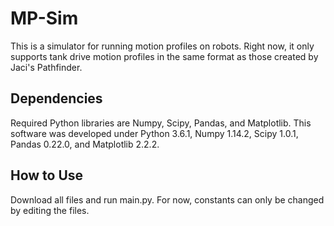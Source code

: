 # MP-Sim
This is a simulator for running motion profiles on robots. Right now, it only supports tank drive motion profiles
in the same format as those created by Jaci's Pathfinder.

## Dependencies
Required Python libraries are Numpy, Scipy, Pandas, and Matplotlib. This software was developed under Python 3.6.1,
Numpy 1.14.2, Scipy 1.0.1, Pandas 0.22.0, and Matplotlib 2.2.2.

## How to Use
Download all files and run main.py. For now, constants can only be changed by editing the files.
